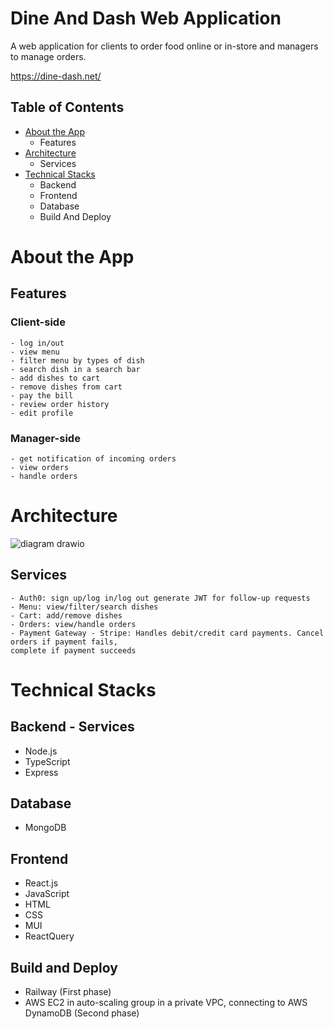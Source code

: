 # Dine And Dash Web Application

A web application for clients to order food online or in-store and managers to manage orders.

https://dine-dash.net/

## Table of Contents
- [About the App](#about-the-app)
    - Features
- [Architecture](#architecture)
    - Services
- [Technical Stacks](#technical-stacks)
    - Backend
    - Frontend
    - Database
    - Build And Deploy

# About the App
## Features
### Client-side
    - log in/out 
    - view menu
    - filter menu by types of dish
    - search dish in a search bar
    - add dishes to cart
    - remove dishes from cart
    - pay the bill
    - review order history
    - edit profile

### Manager-side
    - get notification of incoming orders
    - view orders
    - handle orders

# Architecture
![diagram drawio](https://github.com/amrita-20/DineAndDashWebApp/assets/116283847/6cbd5b18-c275-4c5e-8e15-78354f3b0ccc)

## Services
    - Auth0: sign up/log in/log out generate JWT for follow-up requests
    - Menu: view/filter/search dishes
    - Cart: add/remove dishes
    - Orders: view/handle orders
    - Payment Gateway - Stripe: Handles debit/credit card payments. Cancel orders if payment fails,
    complete if payment succeeds

# Technical Stacks
## Backend - Services
- Node.js
- TypeScript
- Express

## Database
- MongoDB

## Frontend
- React.js
- JavaScript
- HTML
- CSS
- MUI
- ReactQuery

## Build and Deploy
- Railway (First phase)
- AWS EC2 in auto-scaling group in a private VPC, connecting to AWS DynamoDB (Second phase)
